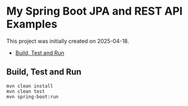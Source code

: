 # My Spring Boot JPA and REST API Examples <!-- omit in toc -->

This project was initially created on 2025-04-18.

- [Build, Test and Run](#build-test-and-run)

## Build, Test and Run

```shell
mvn clean install
mvn clean test
mvn spring-boot:run
```
